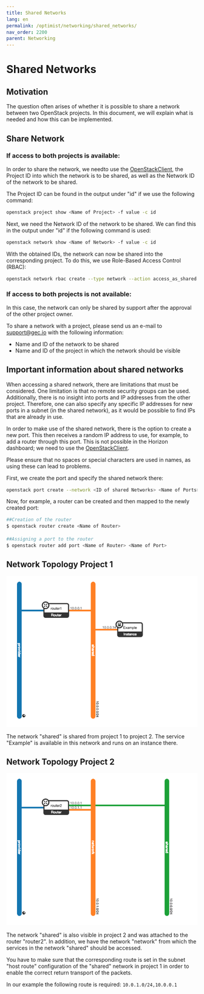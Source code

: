 ```yaml
---
title: Shared Networks
lang: en
permalink: /optimist/networking/shared_networks/
nav_order: 2200
parent: Networking
---
```


# Shared Networks

## Motivation

The question often arises of whether it is possible to share a network between two OpenStack projects. In this document, we will explain what is needed and how this can be implemented.

## Share Network

### If access to both projects is available:

In order to share the network, we needto use the [OpenStackClient](https://docs.openstack.org/python-openstackclient/latest/), the Project ID into which the network is to be shared, as well as the Network ID of the network to be shared.

The Project ID can be found in the output under "id" if we use the following command:

```bash
openstack project show <Name of Project> -f value -c id
```

Next, we need the Network ID of the network to be shared. We can find this in the output under "id" if the following command is used:

```bash
openstack network show <Name of Network> -f value -c id
```

With the obtained IDs, the network can now be shared into the corresponding project.
To do this, we use Role-Based Access Control (RBAC):

```bash
openstack network rbac create --type network --action access_as_shared --target-project <ID of Project> <ID of Network to share>
```

### If access to both projects is not available:

In this case, the network can only be shared by support after the approval of the other project owner.

To share a network with a project, please send us an e-mail to [support@gec.io](mailto:support@gec.io) with the following information:

- Name and ID of the network to be shared
- Name and ID of the project in which the network should be visible

## Important information about shared networks

When accessing a shared network, there are limitations that must be considered. One limitation is that no remote security groups can be used.
Additionally, there is no insight into ports and IP addresses from the other project.
Therefore, one can also specify any specific IP addresses for new ports in a subnet (in the shared network), as it would be possible to find IPs that are already in use.

In order to make use of the shared network, there is the option to create a new port. This then receives a random IP address to use, for example, to add a router through this port.
This is not possible in the Horizon dashboard; we need to use the [OpenStackClient](https://docs.openstack.org/python-openstackclient/latest/).

Please ensure that no spaces or special characters are used in names, as using these can lead to problems.

First, we create the port and specify the shared network there:

```bash
openstack port create --network <ID of shared Networks> <Name of Ports>
```

Now, for example, a router can be created and then mapped to the newly created port:

```bash
##Creation of the router
$ openstack router create <Name of Router>

##Assigning a port to the router
$ openstack router add port <Name of Router> <Name of Port>
```

## Network Topology Project 1

![](attachments/SharedNetwork1.png)

The network "shared" is shared from project 1 to project 2. The service "Example" is available in this network and runs on an instance there.

## Network Topology Project 2

![](attachments/SharedNetwork2.png)

The network "shared" is also visible in project 2 and was attached to the router "router2". In addition, we have the network "network" from which the services in the network "shared" should be accessed.

You have to make sure that the corresponding route is set in the subnet "host route" configuration of the "shared" network in project 1 in order to enable the correct return transport of the packets.

In our example the following route is required: `10.0.1.0/24,10.0.0.1`
